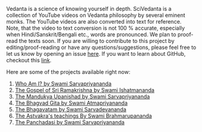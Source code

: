 Vedanta is a science of knowing yourself in depth.
SciVedanta is a collection of YouTube videos on Vedanta philosophy by several eminent monks.
The YouTube videos are also converted into text for reference. 
Note, that the video to text conversion is not 100 % accurate, especially when Hindi/Sanskrit/Bengali etc., words
are pronounced. We plan to proof-read the texts soon. If you are willing to contribute to this project by editing/proof-reading or have any questions/suggestions, 
please feel free to let us know by opening an issue [here](https://github.com/SciVedanta/SciVedanta.github.io/issues/new). If you want to learn about GitHub, checkout this [link](https://egghead.io/courses/how-to-contribute-to-an-open-source-project-on-github).

Here are some of the projects available right now:

1. [Who Am I? by Swami Sarvapriyananda](./Who_Am_I_Sarvapriyananda/)
2. [The Gospel of Sri Ramakrishna by Swami Ishatmananda](./panchamveda_ishatmananda/)
3. [The Mandukya Upanishad by Swami Sarvapriyananda](./mandukya_sarvapriyananda/)
4. [The Bhagvad Gita by Swami Atmapriyananda](./gita_atmapriyananda/)
5. [The Bhagavatam by Swami Sarvadevananda](./bhagavatam_sarvadevananda/)
6. [The Astvakra's teachings By Swami Brahmarupananda](./astvakra_teachings_brahmarupananda/)
7. [The Panchadasi by Swami Sarvapriyananda](./panchadasi_sarvapriyananda)
